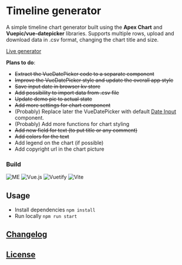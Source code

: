 # Timeline generator

A simple timeline chart generator built using the **Apex Chart** and **Vuepic/vue-datepicker** libraries. Supports multiple rows, upload and download data in .csv format, changing the chart title and size.

[Live generator](https://gkalian.github.io/timeline-generator/)

**Plans to do**:

- ~~Extract the VueDatePicker code to a separate component~~
- ~~Improve the VueDatePicker style and update the overall app style~~
- ~~Save input date in browser kv store~~
- ~~Add possibility to import data from .csv file~~
- ~~Update demo pic to actual state~~
- ~~Add more settings for chart component~~
- (Probably) Replace later the VueDatePicker with default [Date Input](https://vuetifyjs.com/en/components/date-inputs/) component.
- (Probably) Add more functions for chart styling
- ~~Add new field for text (to put title or any comment)~~
- ~~Add colors for the text~~
- Add legend on the chart (if possible)
- Add copyright url in the chart picture

### Build 

![ME](https://img.shields.io/badge/by-gkalian-purple?style=for-the-badge&&logoColor=white)
![Vue.js](https://img.shields.io/badge/vuejs-%2335495e.svg?style=for-the-badge&logo=vuedotjs&logoColor=%234FC08D)
![Vuetify](https://img.shields.io/badge/Vuetify-1867C0?style=for-the-badge&logo=vuetify&logoColor=AEDDFF)
![Vite](https://img.shields.io/badge/vite-%23646CFF.svg?style=for-the-badge&logo=vite&logoColor=white)

## Usage

- Install dependencies `npm install`
- Run locally `npm run start`

## [Changelog](./changelog.md)

## [License](./LICENSE)

